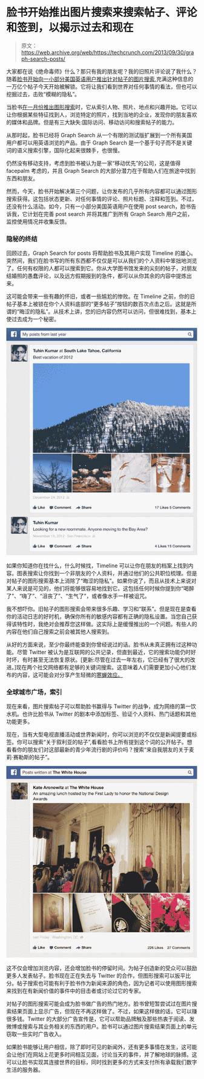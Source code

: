 # 脸书开始推出图片搜索来搜索帖子、评论和签到，以揭示过去和现在

> 原文：<https://web.archive.org/web/https://techcrunch.com/2013/09/30/graph-search-posts/>

大家都在说《绝命毒师》什么？那只有我的朋友呢？我的旧照片评论说了我什么？随着[脸书开始向一小部分美国英语用户推出针对帖子的图片搜索](https://web.archive.org/web/20230404091645/http://newsroom.fb.com/News/728/Graph-Search-Now-Includes-Posts-and-Status-Updates),充满这种信息的一万亿个帖子今天开始被解锁。它将让我们看到世界对任何事情的看法，但也可以挖掘过去，击败“模糊的隐私”。

当脸书[在一月份推出图形搜索](https://web.archive.org/web/20230404091645/https://techcrunch.com/2013/01/15/facebook-announces-its-third-pillar-graph-search/)时，它从索引人物、照片、地点和兴趣开始。它可以让你根据某些特征找到人，浏览特定的照片，找到当地的企业，发现你的朋友喜欢的媒体和品牌。但是有三大缺失:国际访问、移动访问和搜索帖子的能力。

从那时起，脸书已经将 Graph Search 从一个有限的测试版扩展到一个所有美国用户都可以用英语浏览的产品。由于 Graph Search 是一个基于句子而不是关键词的语义搜索引擎，国际化起来很棘手，也很慢。

仍然没有移动支持，考虑到脸书被认为是一家“移动优先”的公司，这是值得 facepalm 考虑的，并且 Graph Search 的大部分潜力在于帮助人们在旅途中找到东西和朋友。

然而，今天，脸书开始解决第三个问题，让你发布的几乎所有内容都可以通过图形搜索获得。这包括状态更新、对任何事情的评论、照片标题、注释和签到。不过，还没有什么活动。如今，只有一小部分美国英语用户在使用 post search，脸书告诉我，它计划在完善 post search 并将其推广到所有 Graph Search 用户之前，监控使用情况并收集反馈。

### 隐秘的终结

回顾过去，Graph Search for posts 将帮助脸书及其用户实现 Timeline 的雄心。突然间，我们在脸书写的所有东西都不仅仅是可以从我们的个人资料中笨拙地浏览了。任何有权限的人都可以搜索到它。你从大学图书馆发来的尖刻的帖子，对朋友结婚照的愚蠢评论，以及远方假期报到的急件，都可以从你其余的内容中提炼出来。

这可能会带来一些有趣的怀旧，或者一些尴尬的惨败。在 Timeline 之前，你的旧帖子基本上被锁在你个人资料底部的“更多帖子”按钮的数百次点击之后。这就是所谓的“晦涩的隐私”。从技术上讲，您的旧内容仍然可以访问，但很难找到，基本上使过去成为一个秘密。

![Graph Search Past](img/85b301c43d7cc00eddbc50230d141a51.png)

如果你知道你在找什么，什么时候找，Timeline 可以让你在朋友的档案上找到内容。图表搜索让你找到一个非朋友的个人资料，并通过他们的公共职位梳理。但是对帖子的图形搜索基本上消除了“晦涩的隐私”。如果你说了，而且从技术上来说对某人来说是可见的，他们将能够很容易地找到它。这包括任何时候你提到你“喝醉了”、“嗨了”、“沮丧了”、“生气了”，或者像水手一样被诅咒。

我不想吓你。旧帖子的图形搜索会带来很多乐趣、学习和“联系”。但是现在是查看你的活动日志的好时机，确保你所有的敏感内容都有正确的隐私设置。当您自己获得该特性时，我绝对会推荐您这样做。这实际上是缓慢推出的一个问题。有些人的内容在他们自己搜索之前会被其他人搜索到。

从好的方面来说，至少你最终能查到你曾经说过的话。脸书从未真正拥有过这种功能。尽管 Twitter 被认为是互联网的公共记录，但直到最近，它的搜索功能仍时好时坏，有时甚至无法恢复原状。[更新:尽管在过去一年左右，它已经有了很大的改进。]现在两个社交网络都有足够的关键词搜索。这意味着人们需要更加小心他们发布的内容，这可能会对分享产生轻微的[寒蝉效应。](https://web.archive.org/web/20230404091645/https://techcrunch.com/2013/01/16/contribution-vs-privacy/)

### 全球城市广场，索引

现在来看，图片搜索帖子可以帮助脸书赢得与 Twitter 的战争，成为网络的第一饮水机。也许比脸书从 Twitter 的剧本中添加标签、验证个人资料、热门话题和其他功能更多。

现在，当有大型电视直播活动或世界新闻时，你可以浏览的不仅仅是新闻提要或标签。你可以搜索“关于叙利亚的帖子”,看看脸书上所有提到这个词的公开帖子。想看看你的朋友们对这部最新的青少年流行剧的评价吗？搜索“来自我朋友的关于麦莉·赛勒斯的帖子”。

![Graph Search Places](img/987847925b2b635b092c4f732c244510.png)

这不仅会增加浏览内容，还会增加脸书的停留时间。为帖子创造新的受众可以鼓励更多人发表帖子。脸书现在正在失去与 Twitter 的合作，但图形搜索可以扳平比分。帖子搜索也可能有利于脸书作为新闻来源的角色，因为记者可以使用图形搜索来找到在有新闻价值的事件中的目击者或讨论过它的专家。

对帖子的图形搜索可能会成为脸书做广告的热门地方。脸书曾短暂尝试过在图片搜索结果页面上显示广告，但现在不再这样做了。不过，如果这样做的话，它可以赚很多钱。Twitter 的大部分广告宣传是，它可以帮助品牌触及那些热衷于阅读、发微博或搜索与其业务相关的东西的用户。脸书可以通过图片搜索结果页面上的单元窃取一些实时广告收入。

如果脸书能够让用户相信，除了即时可见的新闻外，还有更多事情在发生，这可能会让他们在网站上花更多时间相互见面，讨论当天的事件，并了解地球的脉搏。这可以让脸书实现其连接世界的目标，同时找到更多的方式来支付所有承载我们数字生活的服务器。